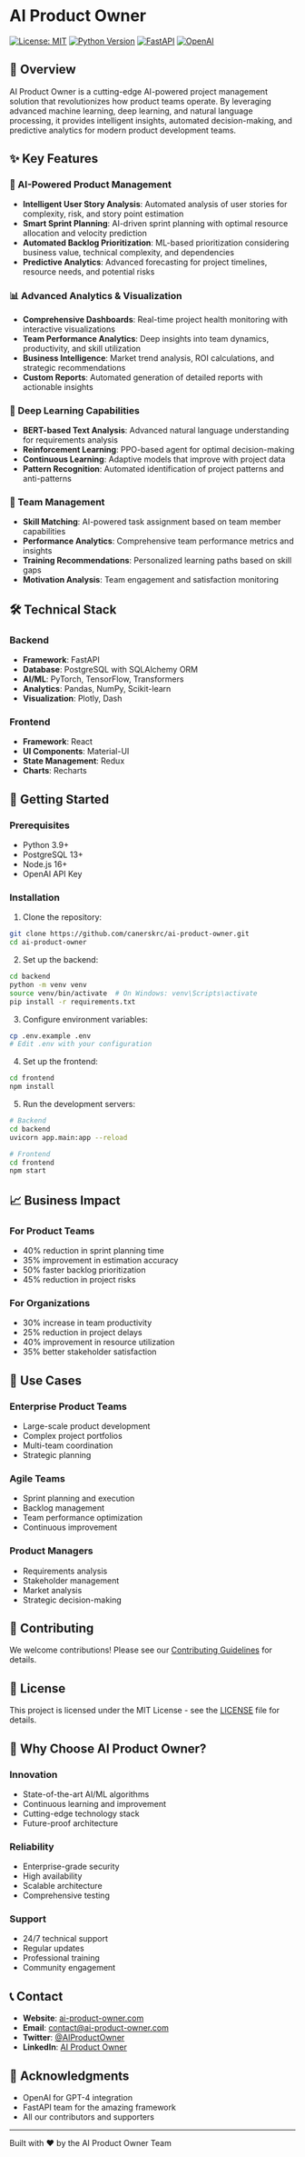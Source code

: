 # AI Product Owner

[![License: MIT](https://img.shields.io/badge/License-MIT-yellow.svg)](https://opensource.org/licenses/MIT)
[![Python Version](https://img.shields.io/badge/python-3.9%2B-blue)](https://www.python.org/downloads/)
[![FastAPI](https://img.shields.io/badge/FastAPI-0.109.2-green)](https://fastapi.tiangolo.com/)
[![OpenAI](https://img.shields.io/badge/OpenAI-GPT4-purple)](https://openai.com/)

## 🚀 Overview

AI Product Owner is a cutting-edge AI-powered project management solution that revolutionizes how product teams operate. By leveraging advanced machine learning, deep learning, and natural language processing, it provides intelligent insights, automated decision-making, and predictive analytics for modern product development teams.

## ✨ Key Features

### 🤖 AI-Powered Product Management
- **Intelligent User Story Analysis**: Automated analysis of user stories for complexity, risk, and story point estimation
- **Smart Sprint Planning**: AI-driven sprint planning with optimal resource allocation and velocity prediction
- **Automated Backlog Prioritization**: ML-based prioritization considering business value, technical complexity, and dependencies
- **Predictive Analytics**: Advanced forecasting for project timelines, resource needs, and potential risks

### 📊 Advanced Analytics & Visualization
- **Comprehensive Dashboards**: Real-time project health monitoring with interactive visualizations
- **Team Performance Analytics**: Deep insights into team dynamics, productivity, and skill utilization
- **Business Intelligence**: Market trend analysis, ROI calculations, and strategic recommendations
- **Custom Reports**: Automated generation of detailed reports with actionable insights

### 🎯 Deep Learning Capabilities
- **BERT-based Text Analysis**: Advanced natural language understanding for requirements analysis
- **Reinforcement Learning**: PPO-based agent for optimal decision-making
- **Continuous Learning**: Adaptive models that improve with project data
- **Pattern Recognition**: Automated identification of project patterns and anti-patterns

### 👥 Team Management
- **Skill Matching**: AI-powered task assignment based on team member capabilities
- **Performance Analytics**: Comprehensive team performance metrics and insights
- **Training Recommendations**: Personalized learning paths based on skill gaps
- **Motivation Analysis**: Team engagement and satisfaction monitoring

## 🛠 Technical Stack

### Backend
- **Framework**: FastAPI
- **Database**: PostgreSQL with SQLAlchemy ORM
- **AI/ML**: PyTorch, TensorFlow, Transformers
- **Analytics**: Pandas, NumPy, Scikit-learn
- **Visualization**: Plotly, Dash

### Frontend
- **Framework**: React
- **UI Components**: Material-UI
- **State Management**: Redux
- **Charts**: Recharts

## 🚀 Getting Started

### Prerequisites
- Python 3.9+
- PostgreSQL 13+
- Node.js 16+
- OpenAI API Key

### Installation

1. Clone the repository:
```bash
git clone https://github.com/canerskrc/ai-product-owner.git
cd ai-product-owner
```

2. Set up the backend:
```bash
cd backend
python -m venv venv
source venv/bin/activate  # On Windows: venv\Scripts\activate
pip install -r requirements.txt
```

3. Configure environment variables:
```bash
cp .env.example .env
# Edit .env with your configuration
```

4. Set up the frontend:
```bash
cd frontend
npm install
```

5. Run the development servers:
```bash
# Backend
cd backend
uvicorn app.main:app --reload

# Frontend
cd frontend
npm start
```

## 📈 Business Impact

### For Product Teams
- 40% reduction in sprint planning time
- 35% improvement in estimation accuracy
- 50% faster backlog prioritization
- 45% reduction in project risks

### For Organizations
- 30% increase in team productivity
- 25% reduction in project delays
- 40% improvement in resource utilization
- 35% better stakeholder satisfaction

## 🎯 Use Cases

### Enterprise Product Teams
- Large-scale product development
- Complex project portfolios
- Multi-team coordination
- Strategic planning

### Agile Teams
- Sprint planning and execution
- Backlog management
- Team performance optimization
- Continuous improvement

### Product Managers
- Requirements analysis
- Stakeholder management
- Market analysis
- Strategic decision-making

## 🤝 Contributing

We welcome contributions! Please see our [Contributing Guidelines](CONTRIBUTING.md) for details.

## 📄 License

This project is licensed under the MIT License - see the [LICENSE](LICENSE) file for details.

## 🌟 Why Choose AI Product Owner?

### Innovation
- State-of-the-art AI/ML algorithms
- Continuous learning and improvement
- Cutting-edge technology stack
- Future-proof architecture

### Reliability
- Enterprise-grade security
- High availability
- Scalable architecture
- Comprehensive testing

### Support
- 24/7 technical support
- Regular updates
- Professional training
- Community engagement

## 📞 Contact

- **Website**: [ai-product-owner.com](https://ai-product-owner.com)
- **Email**: contact@ai-product-owner.com
- **Twitter**: [@AIProductOwner](https://twitter.com/aiproductowner)
- **LinkedIn**: [AI Product Owner](https://linkedin.com/company/ai-product-owner)

## 🙏 Acknowledgments

- OpenAI for GPT-4 integration
- FastAPI team for the amazing framework
- All our contributors and supporters

---

Built with ❤️ by the AI Product Owner Team
